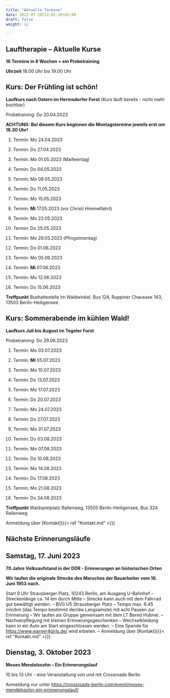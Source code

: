 ```yaml
---
title: "Aktuelle Termine"
date: 2022-07-28T12:02:56+02:00
draft: false
weight: 12

---
```



## Lauftherapie – Aktuelle Kurse 

__16 Termine in 8 Wochen + ein Probetraining__

__Uhrzeit__ 18.00 Uhr bis 19.00 Uhr


## Kurs: Der Frühling ist schön!

__Laufkurs nach Ostern im Hermsdorfer Forst__ (Kurs läuft bereits - nicht mehr buchbar)
 
Probetraining: Do 20.04.2023

__ACHTUNG: Bei diesem Kurs beginnen die Montagstermine jeweils erst um 18.30 Uhr!__

1. Termin: Mo 24.04.2023 

2. Termin: Do 27.04.2023

3. Termin: Mo 01.05.2023 (Maifeiertag)

4. Termin: Do 04.05.2023

5. Termin: Mo 08.05.2023

6. Termin: Do 11.05.2023

7. Termin: Mo 15.05.2023

8. Termin: __Mi__ 17.05.2023 (vor Christi Himmelfahrt)

9. Termin: Mo 22.05.2023

10. Termin: Do 25.05.2023

11. Termin: Mo 29.05.2023 (Pfingstmontag)

12. Termin: Do 01.06.2023

13. Termin: Mo 05.06.2023

14. Termin: __Mi__ 07.06.2023

15. Termin: Mo 12.06.2023

16. Termin: Do 15.06.2023


__Treffpunkt__ Bushaltestelle Im Waldwinkel, Bus 124, Ruppiner Chaussee 143, 13503 Berlin-Heiligensee


## Kurs: Sommerabende im kühlen Wald!

__Laufkurs Juli bis August im Tegeler Forst__
 
Probetraining: Do 29.06.2023

1. Termin: Mo 03.07.2023 

2. Termin: __Mi__ 05.07.2023

3. Termin: Mo 10.07.2023 

4. Termin: Do 13.07.2023

5. Termin: Mo 17.07.2023

6. Termin: Do 20.07.2023

7. Termin: Mo 24.07.2023

8. Termin: Do 27.07.2023 

9. Termin: Mo 31.07.2023

10. Termin: Do 03.08.2023

11. Termin: Mo 07.08.2023 

12. Termin: Do 10.08.2023

13. Termin: Mo 14.08.2023

14. Termin: Do 17.08.2023

15. Termin: Mo 21.08.2023

16. Termin: Do 24.08.2023


__Treffpunkt__ Waldspielplatz Rallenweg, 13505 Berlin-Heiligensee, Bus 324 Rallenweg


Anmeldung über [Kontakt]({{< ref "Kontakt.md" >}})



## Nächste Erinnerungsläufe 


## Samstag, 17. Juni 2023

__70 Jahre Volksaufstand in der DDR - Erinnerungen an historischen Orten__

__Wir laufen die originale Strecke des Marsches der Bauarbeiter vom 16. Juni 1953 nach.__ 

Start 9 Uhr Strausberger Platz, 10243 Berlin, am Ausgang U-Bahnhof – Streckenlänge ca. 14 km durch Mitte – Strecke kann auch mit dem Fahrrad gut bewältigt werden. – BVG U5 Strausberger Platz – Tempo max. 6:45 min/km (das Tempo bestimmt der/die Langsamste) mit acht Pausen zur Erinnerung  – Wir laufen als Gruppe gemeinsam mit dem LT Bernd Hübner. – Nachverpflegung mit kleinen Erinnerungsgeschenken – Wechselkleidung kann in ein Auto am Start eingeschlossen werden. – Eine Spende für https://www.warner4girls.de/ wird erbeten. – Anmeldung über [Kontakt]({{< ref "Kontakt.md" >}})
 
## Dienstag, 3. Oktober 2023

__Moses Mendelssohn – Ein Erinnerungslauf__

10 bis 13 Uhr - eine Veranstaltung von und mit Crossroads Berlin

Anmeldung nur unter https://crossroads-berlin.com/event/moses-mendelssohn-ein-erinnerungslauf/

